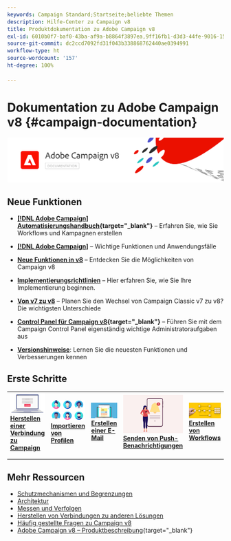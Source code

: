```yaml
---
keywords: Campaign Standard;Startseite;beliebte Themen
description: Hilfe-Center zu Campaign v8
title: Produktdokumentation zu Adobe Campaign v8
exl-id: 6010b0f7-baf0-43ba-af9a-b8864f3897ea,9ff16fb1-d3d3-44fe-9016-15abffdbc74e
source-git-commit: dc2ccd7092fd31f043b338868762440ae0394991
workflow-type: ht
source-wordcount: '157'
ht-degree: 100%

---
```


# Dokumentation zu Adobe Campaign v8 {#campaign-documentation}

![](assets/banner-documentationv8.png)

## Neue Funktionen

* **[[!DNL Adobe Campaign] Automatisierungshandbuch](https://experienceleague.adobe.com/docs/campaign/automation/home.html?lang=de){target="_blank"}** – Erfahren Sie, wie Sie Workflows und Kampagnen erstellen

* **[ [!DNL Adobe Campaign]](start/get-started.md)** – Wichtige Funktionen und Anwendungsfälle

* **[Neue Funktionen in v8](start/whats-new.md)** – Entdecken Sie die Möglichkeiten von Campaign v8

* **[Implementierungsrichtlinien](start/implement.md)** – Hier erfahren Sie, wie Sie Ihre Implementierung beginnen.

* **[Von v7 zu v8](start/v7-to-v8.md)** – Planen Sie den Wechsel von Campaign Classic v7 zu v8? Die wichtigsten Unterschiede

* **[Control Panel für Campaign v8](https://experienceleague.adobe.com/docs/control-panel/using/discover-control-panel/key-features.html?lang=de){target="_blank"}** – Führen Sie mit dem Campaign Control Panel eigenständig wichtige Administratoraufgaben aus

* **[Versionshinweise](start/release-notes.md)**: Lernen Sie die neuesten Funktionen und Verbesserungen kennen


## Erste Schritte


<table style="table-layout:fixed"><tr style="border: 0;">
<td>
<a href="start/connect.md">
<img alt="Herstellen einer Verbindung zu Campaign v8" src="start/assets/do-not-localize/login.jpeg">
</a>
<div><a href="start/connect.md"><strong>Herstellen einer Verbindung zu Campaign</strong>
</div>
<p>
</td>
<td>
<a href="start/import.md">
<img alt="Importieren von Profilen" src="start/assets/do-not-localize/profiles.jpeg">
</a>
<div>
<a href="start/import.md"><strong>Importieren von Profilen</strong></a>
</div>
<p>
</td>
<td>
<a href="start/create-message.md">
<img alt="Erstellen einer E-Mail" src="start/assets/do-not-localize/email-design.jpeg">
</a>
<div>
<a href="start/create-message.md"><strong>Erstellen einer E-Mail</strong></a>
</div>
<p></td>
<td>
<a href="send/push.md">
<img alt="Senden von Push-Benachrichtigungen" src="start/assets/do-not-localize/push-send.jpeg">
</a>
<div>
<a href="send/push.md"><strong>Senden von Push-Benachrichtigungen</strong></a>
</div>
<p>
</td>
<td>
<a href="../automation/workflow/about-workflows.md">
<img alt="Erstellen von Kampagnen" src="start/assets/do-not-localize/workflow.jpeg">
</a>
<div>
<a href="../automation/workflow/about-workflows.md"><strong>Erstellen von Workflows</strong></a>
</div>
<p>
</td>
</tr></table>


## Mehr Ressourcen

* [Schutzmechanismen und Begrenzungen](start/ac-guardrails.md)
* [Architektur](architecture/architecture.md)
* [Messen und Verfolgen](reporting/gs-reporting.md)
* [Herstellen von Verbindungen zu anderen Lösungen](connect/integration.md)
* [Häufig gestellte Fragen zu Campaign v8](start/campaign-faq.md)
* [Adobe Campaign v8 – Produktbeschreibung](https://helpx.adobe.com/de/legal/product-descriptions/adobe-campaign-managed-cloud-services.html){target="_blank"}
